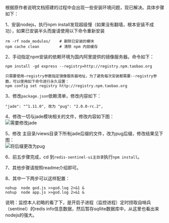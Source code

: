  根据原作者说明文档搭建的过程中会出现一些安装环境问题，现已解决。具体步骤如下：

1、安装nodejs，执行npm install发现超级慢（如果没有翻墙，根本安装不成功），如果已安装半头而废请使用以下命令重新安装
	
	rm -rf node_modules/    # 删除已安装的模块
	npm cache clean         # 清除 npm 内部缓存

2、手动指定npm安装的依赖环境为国内阿里提供的镜像服务器。命令如下：  

	npm install -gd express --registry=http://registry.npm.taobao.org
	
	只需要使用–registry参数指定镜像服务器地址，为了避免每次安装都需要--registry参数，可以使用如下命令进行永久设置：
	npm config set registry http://registry.npm.taobao.org

3、修改`package.json`依赖清单，修改内容如下：  

	"jade": "^1.11.0", 改为 "pug": "2.0.0-rc.2",

4、修改一切与jade模块相关的文件，修改内容如下图：  
![需要修改jade](https://raw.github.com/xym-loveit/redis-sentinel-ui/master/screenshot/jade.png)  

5、修改 主目录/views目录下所有jade后缀的文件，改为pug后缀，修改结果见下图：  
![将后缀更改为pug](https://raw.github.com/xym-loveit/redis-sentinel-ui/master/screenshot/pug.png)   

6、前五步骤完成，cd 到`redis-sentinel-ui主目录`执行`npm install`。  

7、其他步骤请按照readme介绍即可。  

8、其中一下两步可以这样配置：  

	nohup  node god.js >>god.log 2>&1 &
	nohup  node app.js >>god.log 2>&1 &


说明：监控本人初略的看了下，是开启子进程（监控进程）定时捞取自哨兵（sentinel）的redis info信息数据，然后暂存sqllite数据库中，从这里也看出来nodejs的强大。